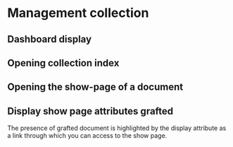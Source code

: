 # Management collection


## Dashboard display



## Opening collection index



## Opening the show-page of a document



## Display show page attributes grafted
The presence of grafted document is highlighted by the display attribute as
a link through which you can access to the show page.
